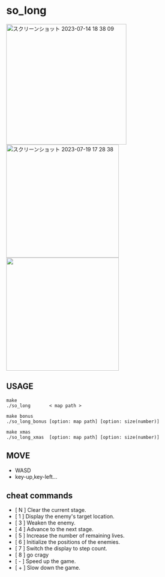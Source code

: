 # so_long

<img width="320" alt="スクリーンショット 2023-07-14 18 38 09" src="https://github.com/tkodai42/so_long/assets/74499576/a32d0ca7-733c-4a79-98e4-0ff31dc1a093">

<img width="300" alt="スクリーンショット 2023-07-19 17 28 38" src="https://github.com/tkodai42/so_long/assets/74499576/2b8dfdeb-f973-451d-b962-23efbdda0a84">

<img width="300" src="https://github.com/tkodai42/so_long/assets/74499576/46b27502-0baa-442d-bd1e-03735f70e454">

## USAGE
```
make
./so_long       < map path >

make bonus
./so_long_bonus [option: map path] [option: size(number)]

make xmas
./so_long_xmas  [option: map path] [option: size(number)]
```
## MOVE
- WASD
- key-up,key-left...

## cheat commands
- [ N ] Clear the current stage.
- [ 1 ] Display the enemy's target location.
- [ 3 ] Weaken the enemy.
- [ 4 ] Advance to the next stage.
- [ 5 ] Increase the number of remaining lives.
- [ 6 ] Initialize the positions of the enemies.
- [ 7 ] Switch the display to step count.
- [ 8 ] go cragy
- [ - ] Speed up the game.
- [ + ] Slow down the game.
